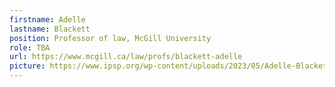 ```yaml
---
firstname: Adelle
lastname: Blackett
position: Professor of law, McGill University
role: TBA
url: https://www.mcgill.ca/law/profs/blackett-adelle
picture: https://www.ipsp.org/wp-content/uploads/2023/05/Adelle-Blackett.png
---
```

